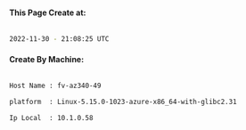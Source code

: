 
   
#### This Page Create at:

```bash

2022-11-30 - 21:08:25 UTC

```

#### Create By Machine:

```bash

Host Name : fv-az340-49

platform  : Linux-5.15.0-1023-azure-x86_64-with-glibc2.31

Ip Local  : 10.1.0.58

```

